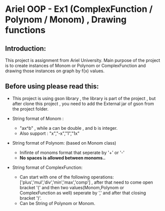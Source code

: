 # Ariel OOP - Ex1 (ComplexFunction / Polynom / Monom) , Drawing functions

## Introduction:
This project is assignment from Ariel University.
Main purpose of the project is to create instances of Monom or Polynom or ComplexFunction
and drawing those instances on graph by f(x) values.

## Before using please read this:

* This project is using gson library , the library is part of the project , 
but after clone this project , you need to add the External jar of gson from the project folder.

* String format of Monom : 
	- "ax^b" , while a can be double , and b is integer.
	- Also support : "x","-x","1","1x"

* String format of Polynom: (based on Monom class)
	- Inifinte of monoms format that seperate by '+' or '-'
	- **No spaces is allowed between monoms..**

* String format of ComplexFunction: 
	- Can start with one of the following operations: ['plus','mul','div','min','max','comp'] , after that need to come open bracket '(' and then two values(Monom,Polynom or ComplexFunction as well) seperate by ',' and after that closing bracket ')'.
	- Can be String of Polynom or Monom.

